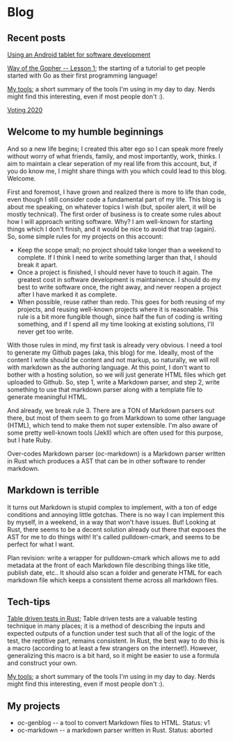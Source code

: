 <!-- @template "home.html" -->
<!-- @title "The blog of an over-coder" -->
# Blog

## Recent posts

[Using an Android tablet for software development](using-android-tablet-as-dev.html)

[Way of the Gopher -- Lesson 1](https://htmlpreview.github.io/?https://github.com/over-codes/way-of-the-gopher/blob/main/slides/lesson01_journey_begins/presentation.html#slide1); the starting of a tutorial to get people started with Go as their first programming language!

[My tools](tools.html); a short summary of the tools I'm using in my day to day. Nerds might find this interesting, even if most people don't :).

[Voting 2020](election-2020.html)

## Welcome to my humble beginnings
And so a new life begins; I created this alter ego so I can speak more freely without worry
of what friends, family, and most importantly, work, thinks. I aim to maintain a clear
seperation of my real life from this account, but, if you do know me, I might share things
with you which could lead to this blog. Welcome.

First and foremost, I have grown and realized there is more to life than code, even though I
still consider code a fundamental part of my life. This blog is about me speaking, on whatever
topics I wish (but, spoiler alert, it will be mostly technical). The first order of business
is to create some rules about how I will approach writing software. Why? I am well-known for
starting things which I don't finish, and it would be nice to avoid that trap (again). So,
some simple rules for my projects on this account:

- Keep the scope small; no project should take longer than a weekend to complete. If I think
    I need to write something larger than that, I should break it apart.
- Once a project is finished, I should never have to touch it again. The greatest cost in software
    development is maintainence. I should do my best to write software once, the right away, and
    never reopen a project after I have marked it as complete.
- When possible, reuse rather than redo. This goes for both reusing of my projects, and reusing
    well-known projects where it is reasonable. This rule is a bit more fungible though, since half
    the fun of coding is writing something, and if I spend all my time looking at existing solutions,
    I'll never get too write.

With those rules in mind, my first task is already very obvious. I need a tool to generate my
Github pages (aka, this blog) for me. Ideally, most of the content I write should be content and not
markup, so naturally, we will roll with markdown as the authoring language. At this point, I don't want
to bother with a hosting solution, so we will just generate HTML files which get uploaded to Github.
So, step 1, write a Markdown parser, and step 2, write something to use that markdown parser along with a template
file to generate meaningful HTML.

And already, we break rule 3. There are a TON of Markdown parsers out there, but most of them seem to go
from Markdown to some other language (HTML), which tend to make them not super extensible. I'm also aware
of some pretty well-known tools (Jekll) which are often used for this purpose, but I hate Ruby.

Over-codes Markdown parser (oc-markdown) is a Markdown parser written in Rust which produces a AST that
can be in other software to render markdown.

## Markdown is terrible

It turns out Markdown is stupid complex to implement, with a ton of edge conditions and annoying
little gotchas. There is no way I can implement this by myself, in a weekend, in a way that won't
have issues. But! Looking at Rust, there seems to be a decent solution already out there that exposes
the AST for me to do things with! It's called pulldown-cmark, and seems to be perfect for what I want.

Plan revision: write a wrapper for pulldown-cmark which allows me to add metadata at the front
of each Markdown file describing things like title, publish date, etc.. It should also scan a folder
and generate HTML for each markdown file which keeps a consistent theme across all markdown files.

## Tech-tips

[Table driven tests in Rust](rust-table-driven-tests.html); Table driven tests are a valuable
testing technique in many places; it is a method of describing the inputs and expected outputs
of a function under test such that all of the logic of the test, the reptitive part, remains consistent.
In Rust, the best way to do this is a macro (according to at least a few strangers on the
internet!). However, generalizing this macro is a bit hard, so it might be easier
to use a formula and construct your own.

[My tools](tools.html); a short summary of the tools I'm using in my day to day. Nerds might find this interesting, even if most people don't :).

## My projects

- oc-genblog -- a tool to convert Markdown files to HTML. Status: v1
- oc-markdown -- a markdown parser written in Rust. Status: aborted